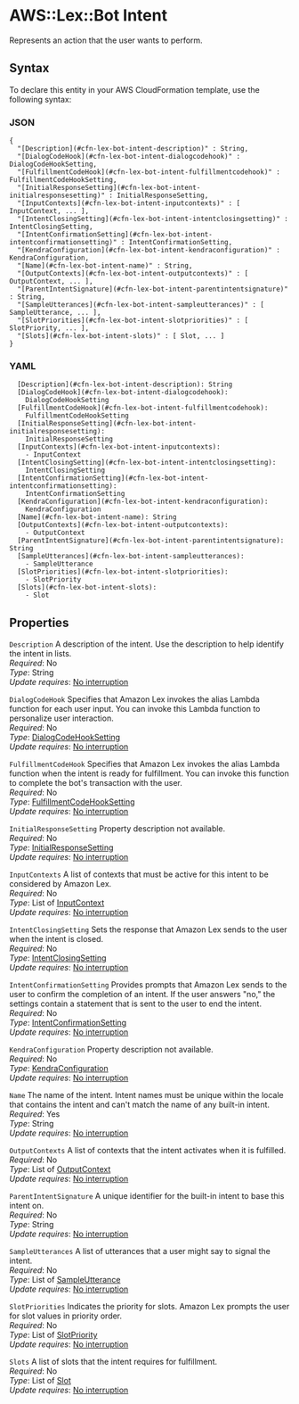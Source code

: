 # AWS::Lex::Bot Intent<a name="aws-properties-lex-bot-intent"></a>

Represents an action that the user wants to perform\.

## Syntax<a name="aws-properties-lex-bot-intent-syntax"></a>

To declare this entity in your AWS CloudFormation template, use the following syntax:

### JSON<a name="aws-properties-lex-bot-intent-syntax.json"></a>

```
{
  "[Description](#cfn-lex-bot-intent-description)" : String,
  "[DialogCodeHook](#cfn-lex-bot-intent-dialogcodehook)" : DialogCodeHookSetting,
  "[FulfillmentCodeHook](#cfn-lex-bot-intent-fulfillmentcodehook)" : FulfillmentCodeHookSetting,
  "[InitialResponseSetting](#cfn-lex-bot-intent-initialresponsesetting)" : InitialResponseSetting,
  "[InputContexts](#cfn-lex-bot-intent-inputcontexts)" : [ InputContext, ... ],
  "[IntentClosingSetting](#cfn-lex-bot-intent-intentclosingsetting)" : IntentClosingSetting,
  "[IntentConfirmationSetting](#cfn-lex-bot-intent-intentconfirmationsetting)" : IntentConfirmationSetting,
  "[KendraConfiguration](#cfn-lex-bot-intent-kendraconfiguration)" : KendraConfiguration,
  "[Name](#cfn-lex-bot-intent-name)" : String,
  "[OutputContexts](#cfn-lex-bot-intent-outputcontexts)" : [ OutputContext, ... ],
  "[ParentIntentSignature](#cfn-lex-bot-intent-parentintentsignature)" : String,
  "[SampleUtterances](#cfn-lex-bot-intent-sampleutterances)" : [ SampleUtterance, ... ],
  "[SlotPriorities](#cfn-lex-bot-intent-slotpriorities)" : [ SlotPriority, ... ],
  "[Slots](#cfn-lex-bot-intent-slots)" : [ Slot, ... ]
}
```

### YAML<a name="aws-properties-lex-bot-intent-syntax.yaml"></a>

```
  [Description](#cfn-lex-bot-intent-description): String
  [DialogCodeHook](#cfn-lex-bot-intent-dialogcodehook): 
    DialogCodeHookSetting
  [FulfillmentCodeHook](#cfn-lex-bot-intent-fulfillmentcodehook): 
    FulfillmentCodeHookSetting
  [InitialResponseSetting](#cfn-lex-bot-intent-initialresponsesetting): 
    InitialResponseSetting
  [InputContexts](#cfn-lex-bot-intent-inputcontexts): 
    - InputContext
  [IntentClosingSetting](#cfn-lex-bot-intent-intentclosingsetting): 
    IntentClosingSetting
  [IntentConfirmationSetting](#cfn-lex-bot-intent-intentconfirmationsetting): 
    IntentConfirmationSetting
  [KendraConfiguration](#cfn-lex-bot-intent-kendraconfiguration): 
    KendraConfiguration
  [Name](#cfn-lex-bot-intent-name): String
  [OutputContexts](#cfn-lex-bot-intent-outputcontexts): 
    - OutputContext
  [ParentIntentSignature](#cfn-lex-bot-intent-parentintentsignature): String
  [SampleUtterances](#cfn-lex-bot-intent-sampleutterances): 
    - SampleUtterance
  [SlotPriorities](#cfn-lex-bot-intent-slotpriorities): 
    - SlotPriority
  [Slots](#cfn-lex-bot-intent-slots): 
    - Slot
```

## Properties<a name="aws-properties-lex-bot-intent-properties"></a>

`Description`  <a name="cfn-lex-bot-intent-description"></a>
A description of the intent\. Use the description to help identify the intent in lists\.  
*Required*: No  
*Type*: String  
*Update requires*: [No interruption](https://docs.aws.amazon.com/AWSCloudFormation/latest/UserGuide/using-cfn-updating-stacks-update-behaviors.html#update-no-interrupt)

`DialogCodeHook`  <a name="cfn-lex-bot-intent-dialogcodehook"></a>
Specifies that Amazon Lex invokes the alias Lambda function for each user input\. You can invoke this Lambda function to personalize user interaction\.  
*Required*: No  
*Type*: [DialogCodeHookSetting](aws-properties-lex-bot-dialogcodehooksetting.md)  
*Update requires*: [No interruption](https://docs.aws.amazon.com/AWSCloudFormation/latest/UserGuide/using-cfn-updating-stacks-update-behaviors.html#update-no-interrupt)

`FulfillmentCodeHook`  <a name="cfn-lex-bot-intent-fulfillmentcodehook"></a>
Specifies that Amazon Lex invokes the alias Lambda function when the intent is ready for fulfillment\. You can invoke this function to complete the bot's transaction with the user\.  
*Required*: No  
*Type*: [FulfillmentCodeHookSetting](aws-properties-lex-bot-fulfillmentcodehooksetting.md)  
*Update requires*: [No interruption](https://docs.aws.amazon.com/AWSCloudFormation/latest/UserGuide/using-cfn-updating-stacks-update-behaviors.html#update-no-interrupt)

`InitialResponseSetting`  <a name="cfn-lex-bot-intent-initialresponsesetting"></a>
Property description not available\.  
*Required*: No  
*Type*: [InitialResponseSetting](aws-properties-lex-bot-initialresponsesetting.md)  
*Update requires*: [No interruption](https://docs.aws.amazon.com/AWSCloudFormation/latest/UserGuide/using-cfn-updating-stacks-update-behaviors.html#update-no-interrupt)

`InputContexts`  <a name="cfn-lex-bot-intent-inputcontexts"></a>
A list of contexts that must be active for this intent to be considered by Amazon Lex\.  
*Required*: No  
*Type*: List of [InputContext](aws-properties-lex-bot-inputcontext.md)  
*Update requires*: [No interruption](https://docs.aws.amazon.com/AWSCloudFormation/latest/UserGuide/using-cfn-updating-stacks-update-behaviors.html#update-no-interrupt)

`IntentClosingSetting`  <a name="cfn-lex-bot-intent-intentclosingsetting"></a>
Sets the response that Amazon Lex sends to the user when the intent is closed\.  
*Required*: No  
*Type*: [IntentClosingSetting](aws-properties-lex-bot-intentclosingsetting.md)  
*Update requires*: [No interruption](https://docs.aws.amazon.com/AWSCloudFormation/latest/UserGuide/using-cfn-updating-stacks-update-behaviors.html#update-no-interrupt)

`IntentConfirmationSetting`  <a name="cfn-lex-bot-intent-intentconfirmationsetting"></a>
Provides prompts that Amazon Lex sends to the user to confirm the completion of an intent\. If the user answers "no," the settings contain a statement that is sent to the user to end the intent\.  
*Required*: No  
*Type*: [IntentConfirmationSetting](aws-properties-lex-bot-intentconfirmationsetting.md)  
*Update requires*: [No interruption](https://docs.aws.amazon.com/AWSCloudFormation/latest/UserGuide/using-cfn-updating-stacks-update-behaviors.html#update-no-interrupt)

`KendraConfiguration`  <a name="cfn-lex-bot-intent-kendraconfiguration"></a>
Property description not available\.  
*Required*: No  
*Type*: [KendraConfiguration](aws-properties-lex-bot-kendraconfiguration.md)  
*Update requires*: [No interruption](https://docs.aws.amazon.com/AWSCloudFormation/latest/UserGuide/using-cfn-updating-stacks-update-behaviors.html#update-no-interrupt)

`Name`  <a name="cfn-lex-bot-intent-name"></a>
The name of the intent\. Intent names must be unique within the locale that contains the intent and can't match the name of any built\-in intent\.  
*Required*: Yes  
*Type*: String  
*Update requires*: [No interruption](https://docs.aws.amazon.com/AWSCloudFormation/latest/UserGuide/using-cfn-updating-stacks-update-behaviors.html#update-no-interrupt)

`OutputContexts`  <a name="cfn-lex-bot-intent-outputcontexts"></a>
A list of contexts that the intent activates when it is fulfilled\.  
*Required*: No  
*Type*: List of [OutputContext](aws-properties-lex-bot-outputcontext.md)  
*Update requires*: [No interruption](https://docs.aws.amazon.com/AWSCloudFormation/latest/UserGuide/using-cfn-updating-stacks-update-behaviors.html#update-no-interrupt)

`ParentIntentSignature`  <a name="cfn-lex-bot-intent-parentintentsignature"></a>
A unique identifier for the built\-in intent to base this intent on\.  
*Required*: No  
*Type*: String  
*Update requires*: [No interruption](https://docs.aws.amazon.com/AWSCloudFormation/latest/UserGuide/using-cfn-updating-stacks-update-behaviors.html#update-no-interrupt)

`SampleUtterances`  <a name="cfn-lex-bot-intent-sampleutterances"></a>
A list of utterances that a user might say to signal the intent\.  
*Required*: No  
*Type*: List of [SampleUtterance](aws-properties-lex-bot-sampleutterance.md)  
*Update requires*: [No interruption](https://docs.aws.amazon.com/AWSCloudFormation/latest/UserGuide/using-cfn-updating-stacks-update-behaviors.html#update-no-interrupt)

`SlotPriorities`  <a name="cfn-lex-bot-intent-slotpriorities"></a>
Indicates the priority for slots\. Amazon Lex prompts the user for slot values in priority order\.  
*Required*: No  
*Type*: List of [SlotPriority](aws-properties-lex-bot-slotpriority.md)  
*Update requires*: [No interruption](https://docs.aws.amazon.com/AWSCloudFormation/latest/UserGuide/using-cfn-updating-stacks-update-behaviors.html#update-no-interrupt)

`Slots`  <a name="cfn-lex-bot-intent-slots"></a>
A list of slots that the intent requires for fulfillment\.  
*Required*: No  
*Type*: List of [Slot](aws-properties-lex-bot-slot.md)  
*Update requires*: [No interruption](https://docs.aws.amazon.com/AWSCloudFormation/latest/UserGuide/using-cfn-updating-stacks-update-behaviors.html#update-no-interrupt)
